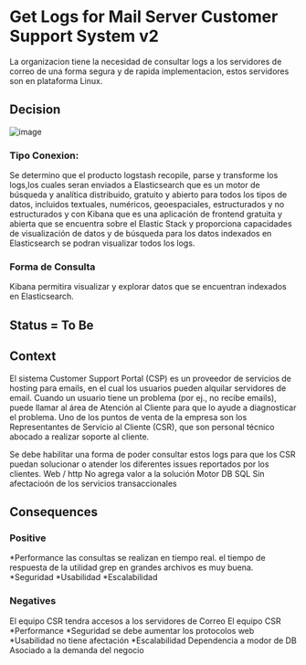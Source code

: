 
# Get Logs for Mail Server Customer Support System v2

La organizacion tiene la necesidad de consultar logs a los servidores de correo de una forma segura y de rapida implementacion, estos servidores son en plataforma Linux.


## Decision

![image](https://github.com/CesarDaviid/ATD/assets/4713423/eae6513a-78ba-4e69-8dbc-a3494c8f0752)

### Tipo Conexion:

Se determino que el producto logstash recopile, parse y transforme los logs,los cuales seran enviados a Elasticsearch que es un motor de búsqueda y analítica distribuido, gratuito y abierto para todos los tipos de datos, incluidos textuales, numéricos, geoespaciales, estructurados y no estructurados y con Kibana que es una aplicación de frontend gratuita y abierta que se encuentra sobre el Elastic Stack y proporciona capacidades de visualización de datos y de búsqueda para los datos indexados en Elasticsearch se podran visualizar todos los logs.

### Forma de Consulta

Kibana permitira visualizar y explorar datos que se encuentran indexados en Elasticsearch.


## Status = To Be




## Context

El sistema Customer Support Portal (CSP) es un proveedor de servicios de hosting para emails, en el cual los usuarios pueden alquilar servidores de email. Cuando un usuario tiene un problema (por ej., no recibe emails), puede llamar al área de Atención al Cliente para que lo ayude a diagnosticar el problema. Uno de los puntos de venta de la empresa son los Representantes de Servicio al Cliente (CSR), que son personal técnico abocado a realizar soporte al cliente.

Se debe habilitar una forma de poder consultar estos logs para que los CSR puedan solucionar o atender los diferentes issues reportados por los clientes.
Web / http No agrega valor a la solución
Motor DB SQL Sin afectacioón de los servicios transaccionales


## Consequences
### Positive

*Performance
las consultas se realizan en tiempo real. 
el tiempo de respuesta de la utilidad grep en grandes archivos es muy buena. 
*Seguridad
*Usabilidad
*Escalabilidad


### Negatives

El equipo CSR tendra accesos a los servidores de Correo
El equipo CSR 
*Performance
*Seguridad se debe aumentar los protocolos web
*Usabilidad no tiene afectación 
*Escalabilidad
  Dependencia a modor de DB
  Asociado a la demanda del negocio
